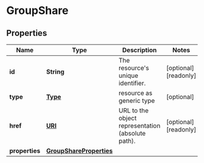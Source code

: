 

# GroupShare

## Properties

| Name | Type | Description | Notes |
| ------------ | ------------- | ------------- | ------------- |
| **id** | **String** | The resource&#39;s unique identifier. |  [optional] [readonly] |
| **type** | [**Type**](Type.md) | resource as generic type |  [optional] |
| **href** | [**URI**](URI.md) | URL to the object representation (absolute path). |  [optional] [readonly] |
| **properties** | [**GroupShareProperties**](GroupShareProperties.md) |  |  |


